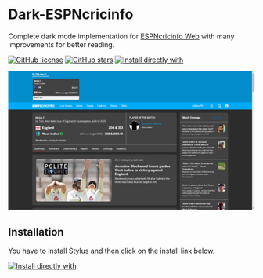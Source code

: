 # Dark-ESPNcricinfo

Complete dark mode implementation for [ESPNcricinfo Web](https://www.espncricinfo.com/) with many improvements for better reading.

[![GitHub license](https://img.shields.io/badge/License-MIT-yellow?style=flat&label=License&maxAge=2592000)](https://github.com/faizananwerali/dark-espncricinfo/blob/master/LICENSE) [![GitHub stars](https://img.shields.io/github/stars/faizananwerali/dark-espncricinfo?style=flat&label=Stars&maxAge=2592000)](https://GitHub.com/faizananwerali/dark-espncricinfo/stargazers/) [![Install directly with](https://img.shields.io/badge/Install%20directly%20with-Stylus-116b59.svg?longCache=true&style=flat)](https://raw.githubusercontent.com/faizananwerali/dark-espncricinfo/master/es.user.styl)

![Dark ESPNcricinfo](https://raw.githubusercontent.com/faizananwerali/dark-espncricinfo/master/images/preview.png)

## Installation

You have to install [Stylus](https://add0n.com/stylus.html) and then click on the install link below.

[![Install directly with](https://img.shields.io/badge/Install%20directly%20with-Stylus-116b59.svg?longCache=true&style=flat)](https://raw.githubusercontent.com/faizananwerali/dark-espncricinfo/master/es.user.styl) 
